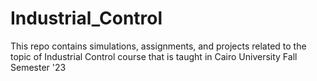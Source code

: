 # Industrial_Control
This repo contains simulations, assignments, and projects related to the topic of Industrial Control course that is taught in Cairo University Fall Semester '23
